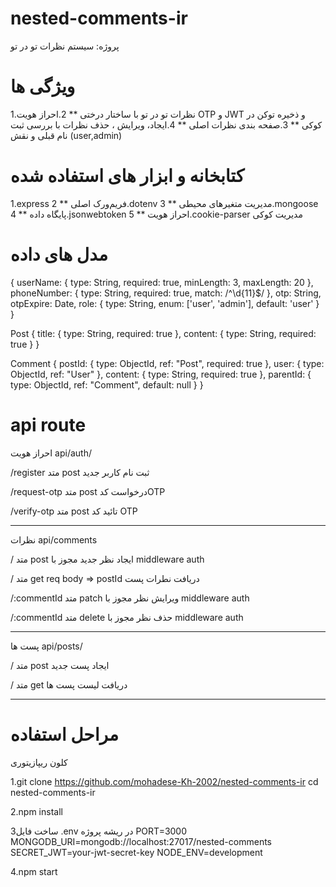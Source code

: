 # nested-comments-ir
پروژه: سیستم نظرات تو در تو

# ویژگی ها
1.نظرات تو در تو با ساختار درختی
**
2.احراز هویت OTP و JWT و ذخیره توکن در کوکی
**
3.صفحه بندی نظرات اصلی
**
4.ایجاد، ویرایش ، حذف نظرات با بررسی ثبت نام قبلی و نقش (user,admin)

# کتابخانه و ابزار های استفاده شده 
1.express فریم‌ورک اصلی
**
2.dotenv مدیریت متغیرهای محیطی
**
3.mongoose پایگاه داده
**
4.jsonwebtoken احراز هویت
**
5.cookie-parser مدیریت کوکی


# مدل های داده

{
  userName: { 
    type: String, 
    required: true, 
    minLength: 3, 
    maxLength: 20 
  },
  phoneNumber: { 
    type: String, 
    required: true, 
    match: /^\d{11}$/ 
  },
  otp: String,
  otpExpire: Date,
  role: { 
    type: String, 
    enum: ['user', 'admin'], 
    default: 'user' 
  }
}


Post
{
  title: { 
    type: String, 
    required: true 
  },
  content: { 
    type: String, 
    required: true 
  }
}

Comment
{
  postId: { 
    type: ObjectId, 
    ref: "Post", 
    required: true 
  },
  user: { 
    type: ObjectId, 
    ref: "User" 
  },
  content: { 
    type: String, 
    required: true 
  },
  parentId: { 
    type: ObjectId, 
    ref: "Comment", 
    default: null 
  }
}

# api route 
احراز هویت
api/auth/

/register 
متد post 
ثبت نام کاربر جدید

/request-otp
متد post
درخواست کدOTP

/verify-otp
متد post
تائید کد OTP



*************************
نظرات api/comments

/ 
متد post 
ایجاد نظر جدید
مجوز با middleware auth

/
متد get
req body => postId 
دریافت نطرات پست

/:commentId
متد patch
ویرایش نظر
مجوز با middleware auth

/:commentId
متد delete
حذف نظر
مجوز با middleware auth



***********************
پست ها api/posts/

/
متد post 
ایجاد پست جدید

/
متد get
دریافت لیست پست ها 


*******************************

# مراحل استفاده 

کلون ریپازیتوری

1.git clone https://github.com/mohadese-Kh-2002/nested-comments-ir
cd nested-comments-ir

2.npm install


ساخت فایل3 .env در ریشه پروژه
PORT=3000
MONGODB_URI=mongodb://localhost:27017/nested-comments
SECRET_JWT=your-jwt-secret-key
NODE_ENV=development

4.npm start